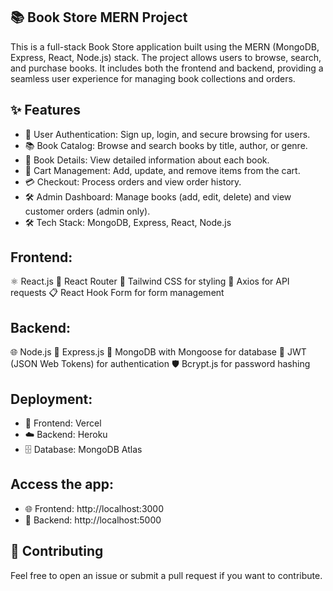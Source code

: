 ## 📚 Book Store MERN Project
This is a full-stack Book Store application built using the MERN (MongoDB, Express, React, Node.js) stack. The project allows users to browse, search, and purchase books. It includes both the frontend and backend, providing a seamless user experience for managing book collections and orders.

## ✨ Features
- 🔐 User Authentication: Sign up, login, and secure browsing for users.
- 📚 Book Catalog: Browse and search books by title, author, or genre.
- 🔎 Book Details: View detailed information about each book.
- 🛒 Cart Management: Add, update, and remove items from the cart.
- 💳 Checkout: Process orders and view order history.
- 🛠️ Admin Dashboard: Manage books (add, edit, delete) and view customer orders (admin only).
- 🛠️ Tech Stack: MongoDB, Express, React, Node.js
## Frontend:
⚛️ React.js
🧭 React Router
🎨 Tailwind CSS for styling
📡 Axios for API requests
📋 React Hook Form for form management
## Backend:
🌐 Node.js
🚂 Express.js
🍃 MongoDB with Mongoose for database
🔐 JWT (JSON Web Tokens) for authentication
🛡️ Bcrypt.js for password hashing
## Deployment:
- 🚀 Frontend: Vercel
- ☁️ Backend: Heroku
- 🗄️ Database: MongoDB Atlas

## Access the app:
- 🌐 Frontend: http://localhost:3000
- 🚀 Backend: http://localhost:5000

## 🤝 Contributing
Feel free to open an issue or submit a pull request if you want to contribute.

